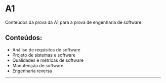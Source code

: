# A1

Conteúdos da prova da A1 para a prova de engenharia de software.

## Conteúdos:

- Análise de requisitos de software
- Projeto de sistemas e software
- Qualidades e métricas de software
- Manutenção de software
- Engenharia reversa

---